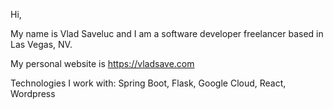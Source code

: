 Hi, 

My name is Vlad Saveluc and I am a software developer freelancer based in Las Vegas, NV. 

My personal website is https://vladsave.com

Technologies I work with: Spring Boot, Flask, Google Cloud, React, Wordpress
